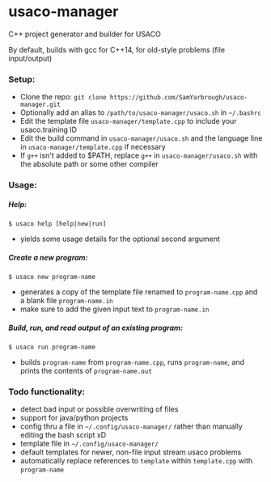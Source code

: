 # usaco-manager
C++ project generator and builder for USACO

By default, builds with gcc for C++14, for old-style problems (file input/output)

### Setup:
- Clone the repo: `git clone https://github.com/SamYarbrough/usaco-manager.git`
- Optionally add an alias to `/path/to/usaco-manager/usaco.sh` in `~/.bashrc`
- Edit the template file `usaco-manager/template.cpp` to include your usaco.training ID
- Edit the build command in `usaco-manager/usaco.sh` and the language line in `usaco-manager/template.cpp` if necessary
- If `g++` isn't added to $PATH, replace `g++` in `usaco-manager/usaco.sh` with the absolute path or some other compiler

### Usage:
##### Help:
`$ usaco help [help|new|run]`
- yields some usage details for the optional second argument

##### Create a new program:
`$ usaco new program-name`
- generates a copy of the template file renamed to `program-name.cpp` and a blank file `program-name.in`
- make sure to add the given input text to `program-name.in`

##### Build, run, and read output of an existing program:
`$ usaco run program-name`
- builds `program-name` from `program-name.cpp`, runs `program-name`, and prints the contents of `program-name.out`

### Todo functionality:
- detect bad input or possible overwriting of files
- support for java/python projects
- config thru a file in `~/.config/usaco-manager/` rather than manually editing the bash script xD
- template file in `~/.config/usaco-manager/`
- default templates for newer, non-file input stream usaco problems
- automatically replace references to `template` within `template.cpp` with `program-name`
